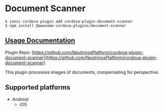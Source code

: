 # Document Scanner

```text
$ ionic cordova plugin add cordova-plugin-document-scanner
$ npm install @awesome-cordova-plugins/document-scanner
```

## [Usage Documentation](https://danielsogl.gitbook.io/awesome-cordova-plugins/plugins/document-scanner/)

Plugin Repo: [https://github.com/NeutrinosPlatform/cordova-plugin-document-scanner](https://github.com/NeutrinosPlatform/cordova-plugin-document-scanner)

This plugin processes images of documents, compensating for perspective.

## Supported platforms

* Android
  * iOS

